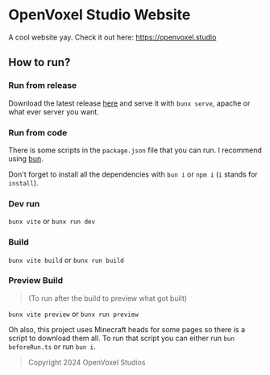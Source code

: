 # OpenVoxel Studio Website
A cool website yay. Check it out here: https://openvoxel.studio


## How to run?
### Run from release
Download the latest release [here](https://github.com/OpenVoxelStudios/Website/releases/latest/download/openvoxel.studio.zip) and serve it with `bunx serve`, apache or what ever server you want.

### Run from code
There is some scripts in the `package.json` file that you can run. I recommend using [bun](https://bun.sh).

Don't forget to install all the dependencies with `bun i` or `npm i` (`i` stands for `install`).

### Dev run
`bunx vite` or `bunx run dev`

### Build
`bunx vite build` or `bunx run build`

### Preview Build
> (To run after the build to preview what got built)

`bunx vite preview` or `bunx run preview`


Oh also, this project uses Minecraft heads for some pages so there is a script to download them all. To run that script you can either run `bun beforeRun.ts` or run `bun i`.


> Copyright 2024 OpenVoxel Studios
